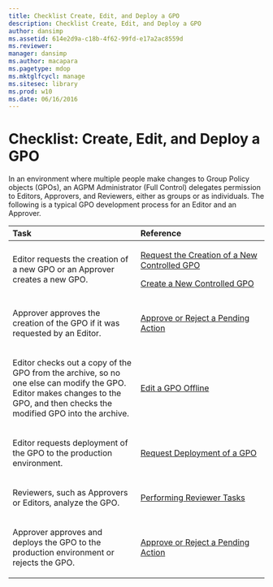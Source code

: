 ```yaml
---
title: Checklist Create, Edit, and Deploy a GPO
description: Checklist Create, Edit, and Deploy a GPO
author: dansimp
ms.assetid: 614e2d9a-c18b-4f62-99fd-e17a2ac8559d
ms.reviewer: 
manager: dansimp
ms.author: macapara
ms.pagetype: mdop
ms.mktglfcycl: manage
ms.sitesec: library
ms.prod: w10
ms.date: 06/16/2016
---
```



# Checklist: Create, Edit, and Deploy a GPO


In an environment where multiple people make changes to Group Policy objects (GPOs), an AGPM Administrator (Full Control) delegates permission to Editors, Approvers, and Reviewers, either as groups or as individuals. The following is a typical GPO development process for an Editor and an Approver.

<table>
<colgroup>
<col width="50%" />
<col width="50%" />
</colgroup>
<thead>
<tr class="header">
<th align="left">Task</th>
<th align="left">Reference</th>
</tr>
</thead>
<tbody>
<tr class="odd">
<td align="left"><p>Editor requests the creation of a new GPO or an Approver creates a new GPO.</p></td>
<td align="left"><p><a href="request-the-creation-of-a-new-controlled-gpo.md" data-raw-source="[Request the Creation of a New Controlled GPO](request-the-creation-of-a-new-controlled-gpo.md)">Request the Creation of a New Controlled GPO</a></p>
<p><a href="create-a-new-controlled-gpo.md" data-raw-source="[Create a New Controlled GPO](create-a-new-controlled-gpo.md)">Create a New Controlled GPO</a></p></td>
</tr>
<tr class="even">
<td align="left"><p>Approver approves the creation of the GPO if it was requested by an Editor.</p></td>
<td align="left"><p><a href="approve-or-reject-a-pending-action.md" data-raw-source="[Approve or Reject a Pending Action](approve-or-reject-a-pending-action.md)">Approve or Reject a Pending Action</a></p></td>
</tr>
<tr class="odd">
<td align="left"><p>Editor checks out a copy of the GPO from the archive, so no one else can modify the GPO. Editor makes changes to the GPO, and then checks the modified GPO into the archive.</p></td>
<td align="left"><p><a href="edit-a-gpo-offline.md" data-raw-source="[Edit a GPO Offline](edit-a-gpo-offline.md)">Edit a GPO Offline</a></p></td>
</tr>
<tr class="even">
<td align="left"><p>Editor requests deployment of the GPO to the production environment.</p></td>
<td align="left"><p><a href="request-deployment-of-a-gpo.md" data-raw-source="[Request Deployment of a GPO](request-deployment-of-a-gpo.md)">Request Deployment of a GPO</a></p></td>
</tr>
<tr class="odd">
<td align="left"><p>Reviewers, such as Approvers or Editors, analyze the GPO.</p></td>
<td align="left"><p><a href="performing-reviewer-tasks.md" data-raw-source="[Performing Reviewer Tasks](performing-reviewer-tasks.md)">Performing Reviewer Tasks</a></p></td>
</tr>
<tr class="even">
<td align="left"><p>Approver approves and deploys the GPO to the production environment or rejects the GPO.</p></td>
<td align="left"><p><a href="approve-or-reject-a-pending-action.md" data-raw-source="[Approve or Reject a Pending Action](approve-or-reject-a-pending-action.md)">Approve or Reject a Pending Action</a></p></td>
</tr>
</tbody>
</table>

 

 

 





